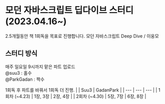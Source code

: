 # 모던 자바스크립트 딥다이브 스터디 (2023.04.16~)

2.5개월동안 책 1회독을 목표로 진행합니다.
모던 자바스크립트 Deep Dive / 이웅모

## 스터디 방식
매주 일요일 9시까지 맡은 파트 업로드  
@suu3 : 홀수  
@ParkGadan : 짝수  

1회독 후 파트를 바꿔서 1회독 더 진행.
|  | Suu3 | GadanPark |
| --- | --- | --- |
| 1회차 (~4.23) | 1장, 3장 | 2장, 4장 |
| 2회차 (~4.30) | 5장, 7장 | 6장, 8장 |
